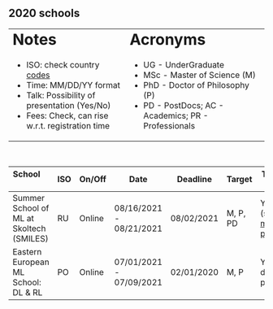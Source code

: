 ## 2020 schools  

<link rel="stylesheet" type="text/css" media="all" href="custom.css" />

<table border="0">
 <tr>
    <td><b style="font-size:30px">Notes</b></td>
    <td><b style="font-size:30px">Acronyms</b></td>
 </tr>
 <tr>
    <td>
      
  * ISO: check country [codes](https://countrycode.org/)
  * Time: MM/DD/YY  format  
  * Talk: Possibility of presentation (Yes/No)  
  * Fees: Check, can rise w.r.t. registration time
  
   </td>
    <td>
          
  * UG - UnderGraduate
  * MSc - Master of Science (M)
  * PhD - Doctor of Philosophy (P)
  * PD - PostDocs; AC - Academics; PR - Professionals 
  
   </td>
 </tr>
</table>

&nbsp;  

School &nbsp; &nbsp; &nbsp; &nbsp; | ISO | On/Off | Date | Deadline | Target | Talk &nbsp; &nbsp; &nbsp; &nbsp; &nbsp; | Fees &nbsp;&nbsp; | Aid | Link 
--- | --- | --- |  --- | --- | --- | --- | --- | --- | --- 
Summer School of ML at Skoltech (SMILES) | RU | Online | 08/16/2021 - 08/21/2021 | 08/02/2021 | M, P, PD | Yes (see [my poster](https://yadi.sk/i/qvf6czazZtOH8g) | **FREE** | N/A | https://smiles.skoltech.ru/school
Eastern European ML School: DL & RL | PO | Online |  07/01/2021 - 07/09/2021 | 02/01/2020  | M, P | Yes (I did a poster) | **FREE** | N/A | https://www.eeml.eu/previous-editions/eeml2020

